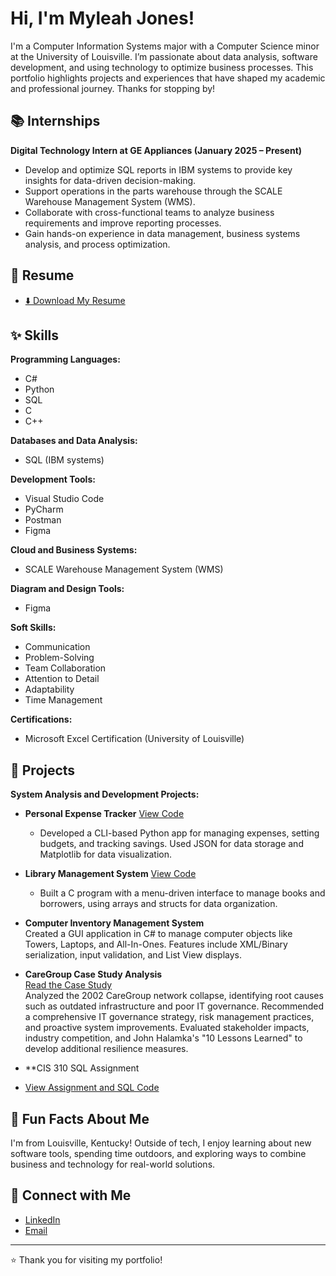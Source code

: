 # Hi, I'm Myleah Jones!

I'm a Computer Information Systems major with a Computer Science minor at the University of Louisville. I’m passionate about data analysis, software development, and using technology to optimize business processes. This portfolio highlights projects and experiences that have shaped my academic and professional journey. Thanks for stopping by!

## 📚 Internships

 **Digital Technology Intern at GE Appliances (January 2025 – Present)**
  - Develop and optimize SQL reports in IBM systems to provide key insights for data-driven decision-making.
  - Support operations in the parts warehouse through the SCALE Warehouse Management System (WMS).
  - Collaborate with cross-functional teams to analyze business requirements and improve reporting processes.
  - Gain hands-on experience in data management, business systems analysis, and process optimization.

## 📄 Resume

- [⬇️ Download My Resume](https://raw.githubusercontent.com/myyleah/Portfolio/main/Myleah%20Jones%20Resume%2011.19.docx)

## ✨ Skills

**Programming Languages:**

- C#
- Python
- SQL
- C
- C++

**Databases and Data Analysis:**

- SQL (IBM systems)

**Development Tools:**

- Visual Studio Code
- PyCharm
- Postman
- Figma

**Cloud and Business Systems:**

- SCALE Warehouse Management System (WMS)

**Diagram and Design Tools:**

- Figma
  
 **Soft Skills:**

- Communication
- Problem-Solving
- Team Collaboration
- Attention to Detail
- Adaptability
- Time Management

**Certifications:**

- Microsoft Excel Certification (University of Louisville)

## 📂 Projects

**System Analysis and Development Projects:**

- **Personal Expense Tracker**
   [View Code](https://github.com/myyleah/Portfolio/blob/main/expense_tracker.py)
  - Developed a CLI-based Python app for managing expenses, setting budgets, and tracking savings. Used JSON for data storage and Matplotlib for data visualization.

- **Library Management System**
   [View Code](https://github.com/myyleah/Portfolio/blob/main/library.c)  
   -  Built a C program with a menu-driven interface to manage books and borrowers, using arrays and structs for data organization.

- **Computer Inventory Management System**  
  Created a GUI application in C# to manage computer objects like Towers, Laptops, and All-In-Ones. Features include XML/Binary serialization, input validation, and List View displays.

- **CareGroup Case Study Analysis**  
  [Read the Case Study](https://github.com/myyleah/Portfolio/blob/main/Care%20Group%20Case%20Study.docx)  
  Analyzed the 2002 CareGroup network collapse, identifying root causes such as outdated infrastructure and poor IT governance. Recommended a comprehensive IT governance strategy, risk management practices, and proactive system improvements. Evaluated stakeholder impacts, industry competition, and John Halamka's "10 Lessons Learned" to develop additional resilience measures.

- **CIS 310 SQL Assignment
- [View Assignment and SQL Code]()

## 🌟 Fun Facts About Me

I'm from Louisville, Kentucky! Outside of tech, I enjoy learning about new software tools, spending time outdoors, and exploring ways to combine business and technology for real-world solutions.

## 🤝 Connect with Me

- [LinkedIn](https://www.linkedin.com/in/myleah-jones/)
- [Email](mailto:mjjone04@louisville.edu)

---

⭐️ Thank you for visiting my portfolio!

